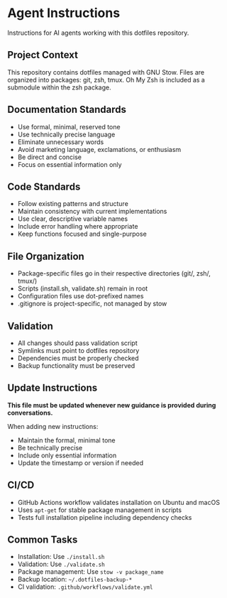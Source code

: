 # Agent Instructions

Instructions for AI agents working with this dotfiles repository.

## Project Context

This repository contains dotfiles managed with GNU Stow. Files are organized into packages: git, zsh, tmux. Oh My Zsh is included as a submodule within the zsh package.

## Documentation Standards

- Use formal, minimal, reserved tone
- Use technically precise language
- Eliminate unnecessary words
- Avoid marketing language, exclamations, or enthusiasm
- Be direct and concise
- Focus on essential information only

## Code Standards

- Follow existing patterns and structure
- Maintain consistency with current implementations
- Use clear, descriptive variable names
- Include error handling where appropriate
- Keep functions focused and single-purpose

## File Organization

- Package-specific files go in their respective directories (git/, zsh/, tmux/)
- Scripts (install.sh, validate.sh) remain in root
- Configuration files use dot-prefixed names
- .gitignore is project-specific, not managed by stow

## Validation

- All changes should pass validation script
- Symlinks must point to dotfiles repository
- Dependencies must be properly checked
- Backup functionality must be preserved

## Update Instructions

**This file must be updated whenever new guidance is provided during conversations.**

When adding new instructions:
- Maintain the formal, minimal tone
- Be technically precise
- Include only essential information
- Update the timestamp or version if needed

## CI/CD

- GitHub Actions workflow validates installation on Ubuntu and macOS
- Uses `apt-get` for stable package management in scripts
- Tests full installation pipeline including dependency checks

## Common Tasks

- Installation: Use `./install.sh`
- Validation: Use `./validate.sh`
- Package management: Use `stow -v package_name`
- Backup location: `~/.dotfiles-backup-*`
- CI validation: `.github/workflows/validate.yml`

